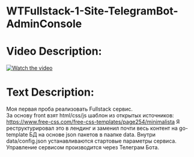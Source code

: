 # WTFullstack-1-Site-TelegramBot-AdminConsole

# Video Description:
[![Watch the video](https://img.youtube.com/vi/mlLJmS0dBM4/maxresdefault.jpg)](https://www.youtube.com/watch?v=mlLJmS0dBM4&t=503s)

# Text Description:
Моя первая проба реализовать Fullstack сервис.<br>
За основу front взят html/css/js шаблон из открытых источников:
https://www.free-css.com/free-css-templates/page254/minimalista
Я реструктурировал это в лендинг и заменил почти весь контент на go-template
БД на основе json пакетов в паапке data.
Внутри data/config.json устанавливаются стартовые параметры сервиса.
  Управление сервисом производится через Телеграм Бота.

